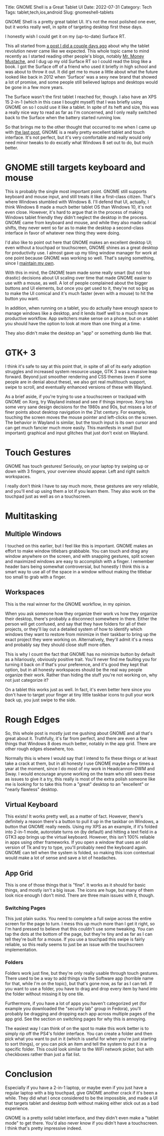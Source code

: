 Title: GNOME Shell is a Great Tablet UI
Date: 2022-07-31
Category: Tech
Tags: tablet,tech,ios,android
Slug: gnomeshell-tablets

GNOME Shell is a pretty great tablet UI. It's not the most polished one ever, but it works really well, in spite of targeting desktop first these days.

I honestly wish I could get it on my (up-to-date) Surface RT.

This all started from [a post I did a couple days ago]({filename}/tabletrevo.md) about why the tablet revolution never came like we expected. This whole topic came to mind recently as I started reading other people's blogs, notably [Mr. Money Mustache](mrmoneymustache.com), and I dug up my old Surface RT so I could read the blog like a book. I got the Surface off of a friend who used it briefly in high school and was about to throw it out. It did get me to muse a little about what the future looked like back in 2012 when 'Surface' was a sexy new brand that showed a lot of promise, and some people still believed laptops and desktops would be gone in a few more years.

The Surface wasn't the first tablet I reached for, though. I also have an XPS 15 2-in-1 (which in this case I bought myself) that I was briefly using GNOME on so I could use it like a tablet. In spite of its heft and size, this was a really nice way to read as far as I'm concerned, and I only really switched back to the Surface when the battery started running low.

So that brings me to the other thought that occurred to me when I came up with [the last post]({filename}/tabletrevo.md), GNOME is a really pretty excellent tablet and touch interface. It's not perfect, but it's very comfortable and really would only need minor tweaks to do excatly what Windows 8 set out to do, but much better.

# GNOME still targets keyboard and mouse

This is probably the single most important point. GNOME still supports keyboard and mouse input, and still treats it like a first-class citizen. That's where Windows stumbled with Windows 8. I'll defend that UI, actually, I think Windows 8 made a much better tablet OS than Windows 10, it's not even close. However, it's hard to argue that in the process of making Windows tablet friendly they didn't neglect the desktop in the process. GNOME came from keyboard and mouse, and while they also made radical shifts, they never went so far as to make the desktop a second-class interface in favor of whatever new thing they were doing.

I'd also like to point out here that GNOME makes an excellent desktop UI; even without a touchpad or touchscreen, GNOME shines as a great desktop for productivity use. I almost gave up my tiling window manager for work at one point because GNOME was working so well. That's saying something, since I [maintain my own](https://gitlab.com/CannonContraption/headcannon-dwm).

With this in mind, the GNOME team made some really smart (but not too drastic) decisions about UI scaling over time that made GNOME easier to use with a mouse, as well. A lot of people complained about the bigger buttons and UI elements, but once you get used to it, they're not so big as to make the UI comical and it's much faster (even with a mouse) to hit the button you want.

In addition, when running on a tablet, you do actually have enough space to manage windows like a desktop, and it lends itself well to a much more productive workflow. App switchers make sense on a phone, but on a tablet you should have the option to look at more than one thing at a time.

They also didn't make the desktop an "app" or something dumb like that.

# GTK+ 3

I think it's safe to say at this point that, in spite of all of its early adoption struggles and increased system resource usage, GTK 3 was a massive leap forward. Beyond just smoother rendering and CSS themes (even if some people are in denial about these), we also got real multitouch support, swipe to scroll, and eventually enhanced versions of these with Wayland.

As a brief aside, if you're trying to use a touchscreen or trackpad with GNOME on Xorg, try Wayland instead and see if things improve. Xorg has some very sane design decisions for the 1980s and 90s, but misses a lot of finer points about desktop navigation in the 21st century. For example, touching the screen moves the mouse pointer and left-clicks on the screen. The behavior in Wayland is similar, but the touch input is its own cursor and can get much fancier much more easily. This manifests in small (but important) graphical and input glitches that just don't exist on Wayland.

# Touch Gestures

GNOME has touch gestures! Seriously, on your laptop try swiping up or down with 3 fingers, your overview should appear. Left and right switch workspaces.

I really don't think I have to say much more, these gestures are very reliable, and you'll end up using them a lot if you learn them. They also work on the touchpad just as well as on a touchscreen.

# Multitasking
## Multiple Windows

I touched on this earlier, but I feel like this is important. GNOME makes an effort to make window titlebars grabbable. You can touch and drag any window anywhere on the screen, and with snapping gestures, split screen and maximized windows are easy to accomplish with a finger. I remember header bars being somewhat controversial, but honestly I think this is a smart way to use all of the space in a window without making the titlebar too small to grab with a finger.

## Workspaces

This is the real winner for the GNOME workflow, in my opinion.

When you ask someone how they organize their work vs how they organize their desktop, there's probably a disconnect somewhere in there. Either the person will get confused, and say that they have folders for all of their projects, or they'll lay out a detailed system of how to identify which windows they want to restore from minimize in their taskbar to bring up the exact project they were working on. Alternatively, they'll admit it's a mess and probably say they should close stuff more often.

This is why I count the fact that GNOME has no minimize button by default as a hilariously, obviously positive trait. You'll never find me faulting you for turning it back on if that's your preference, and it's good they kept that option, but in all honesty workspaces should be the real way people organize their work. Rather than hiding the stuff you're not working on, why not just categorize it?

On a tablet this works just as well. In fact, it's even better here since you don't have to target your finger at tiny little taskbar icons to pull your work back up, you just swipe to the side.

# Rough Edges

So, this whole post is mostly just me gushing about GNOME and all that's great about it. Truthfully, it's far from perfect, and there are even a few things that Windows 8 does much better, notably in the app grid. There are other rough edges elsewhere, too.

Normally this is where I would say that I intend to fix these things or at least take a crack at them, but in all honesty I use GNOME maybe a few times a year at the moment, since I do most of my work in Headcannon-DWM and Sway. I would encourage anyone working on the team who still sees these as issues to give it a try, this really is most of the extra polish someone like me is looking for to take this from a "great" desktop to an "excellent" or "nearly flawless" desktop.

## Virtual Keyboard

This exists! It works pretty well, as a matter of fact. However, there's definitely a reason there's a button to pull it up in the taskbar on Windows, a button that GNOME really needs. Using my XPS as an example, if it's folded into 2-in-1 mode, autorotate turns on (by default) and hitting a text field in a GTK3 app brings up the virtual keyboard. However, this isn't 100% reliable in apps using other frameworks. If you open a window that uses an old version of Tk and try to type, you'll probably need the keyboard again. GNOME can tell when the system is folded, so making this icon contextual would make a lot of sense and save a lot of headaches.

## App Grid

This is one of those things that is "fine". It works as it should for basic things, and mostly isn't a big issue. The icons are huge, but many of them look nice enough I don't mind. There are three main issues with it, though.

### Switching Pages

This just plain sucks. You need to complete a full swipe across the entire screen for the page to turn. I mess this up much more than I get it right, so I'm hard pressed to believe that this couldn't use some tweaking. You can tap the dots at the bottom of the page, but they're tiny and as far as I can tell they're built for a mouse. If you use a touchpad this swipe is fairly reliable, so this really seems to just be an issue with the touchscreen implementation.

### Folders

Folders work just fine, but they're only really usable through touch gestures. There used to be a way to add things via the Software app (horrible name for that, while I'm on the topic), but that's gone now, as far as I can tell. If you want to use a folder, you have to drag and drop every item by hand into the folder without missing it by one tile.

Furthermore, if you have a lot of apps you haven't categorized yet (for example you downloaded the "security lab" group in Fedora), you'll probably be dragging and dropping each app across multiple pages of the app grid. See the section on switching pages for why this is annoying.

The easiest way I can think of on the spot to make this work better is to simply rip off the PS4's folder interface. You can create a folder and then pick what you want to put in it (which is useful for when you're just starting to sort things), or you can pick an item and tell the system to put it in a specific folder. This could look similar to the WiFi network picker, but with checkboxes rather than just a flat list.

# Conclusion

Especially if you have a 2-in-1 laptop, or maybe even if you just have a regular laptop with a big touchpad, give GNOME another crack if it's been a while. They did what I once considered to be the impossible, and made a UI that targets tablet and desktop _both_ without making either stick out as a bad experience.

GNOME is a pretty solid tablet interface, and they didn't even make a "tablet mode" to get there. You'd also never know if you didn't have a touchscreen. I think that's pretty impressive indeed.

